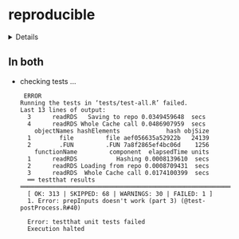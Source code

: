 # reproducible

<details>

* Version: 1.0.0
* Source code: https://github.com/cran/reproducible
* URL: https://reproducible.predictiveecology.org, https://github.com/PredictiveEcology/reproducible
* BugReports: https://github.com/PredictiveEcology/reproducible/issues
* Date/Publication: 2020-02-20 17:30:02 UTC
* Number of recursive dependencies: 122

Run `revdep_details(,"reproducible")` for more info

</details>

## In both

*   checking tests ...
    ```
     ERROR
    Running the tests in ‘tests/test-all.R’ failed.
    Last 13 lines of output:
      3      readRDS   Saving to repo 0.0349459648  secs
      4      readRDS Whole Cache call 0.0486907959  secs
        objectNames hashElements             hash objSize
      1        file         file aef056635a52922b   24139
      2        .FUN         .FUN 7a8f2865ef4bc06d    1256
        functionName         component  elapsedTime units
      1      readRDS           Hashing 0.0008139610  secs
      2      readRDS Loading from repo 0.0008709431  secs
      3      readRDS  Whole Cache call 0.0174100399  secs
      ══ testthat results  ═══════════════════════════════════════════════════════════
      [ OK: 313 | SKIPPED: 68 | WARNINGS: 30 | FAILED: 1 ]
      1. Error: prepInputs doesn't work (part 3) (@test-postProcess.R#40) 
      
      Error: testthat unit tests failed
      Execution halted
    ```

